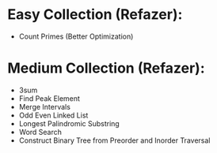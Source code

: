 # Easy Collection (Refazer):
* Count Primes (Better Optimization)

# Medium Collection (Refazer):
* 3sum
* Find Peak Element
* Merge Intervals
* Odd Even Linked List
* Longest Palindromic Substring
* Word Search
* Construct Binary Tree from Preorder and Inorder Traversal
